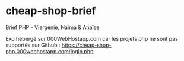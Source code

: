 # cheap-shop-brief
Brief PHP - Viergenie, Naïma &amp; Anaïse

Exo hébergé sur 000WebHostapp.com car les projets php ne sont pas supportés sur Github : https://cheap-shop-php.000webhostapp.com/login.php
